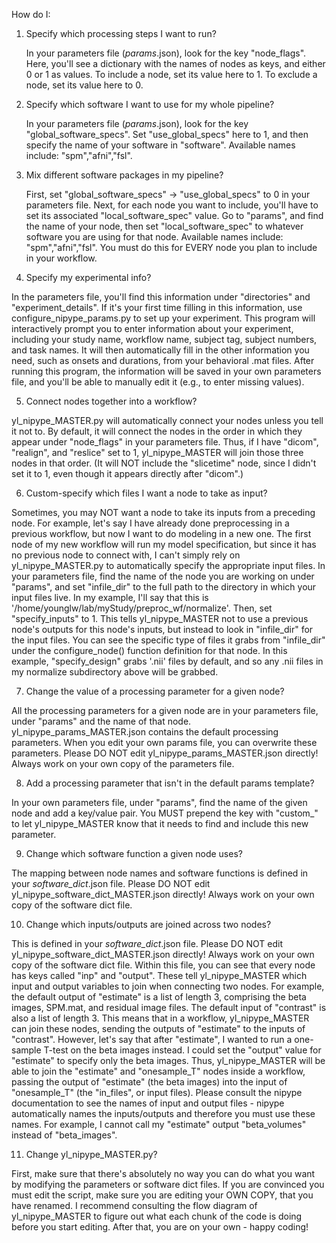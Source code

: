 How do I:

1. Specify which processing steps I want to run?

   In your parameters file (*_params_*.json), look for the key "node_flags".
   Here, you'll see a dictionary with the names of nodes as keys, and either 0 or 1 as values.
   To include a node, set its value here to 1.
   To exclude a node, set its value here to 0.
   
2. Specify which software I want to use for my whole pipeline?

   In your parameters file (*_params_*.json), look for the key "global_software_specs".
   Set "use_global_specs" here to 1, and then specify the name of your software in "software".
   Available names include: "spm","afni","fsl".

3. Mix different software packages in my pipeline?

   First, set "global_software_specs" -> "use_global_specs" to 0 in your parameters file.
   Next, for each node you want to include, you'll have to set its associated "local_software_spec" value.
   Go to "params", and find the name of your node, then set "local_software_spec" to whatever software you are using for that node.
   Available names include: "spm","afni","fsl".
   You must do this for EVERY node you plan to include in your workflow.
	
4. Specify my experimental info?

 In the parameters file, you'll find this information under "directories" and "experiment_details".
 If it's your first time filling in this information, use configure_nipype_params.py to set up your experiment.
 This program will interactively prompt you to enter information about your experiment, including your study name, workflow name, subject tag, subject numbers, and task names.
 It will then automatically fill in the other information you need, such as onsets and durations, from your behavioral .mat files.
 After running this program, the information will be saved in your own parameters file, and you'll be able to manually edit it (e.g., to enter missing values).

5. Connect nodes together into a workflow?

 yl_nipype_MASTER.py will automatically connect your nodes unless you tell it not to.
 By default, it will connect the nodes in the order in which they appear under "node_flags" in your parameters file.
 Thus, if I have "dicom", "realign", and "reslice" set to 1, yl_nipype_MASTER will join those three nodes in that order.
 (It will NOT include the "slicetime" node, since I didn't set it to 1, even though it appears directly after "dicom".)

6. Custom-specify which files I want a node to take as input?

 Sometimes, you may NOT want a node to take its inputs from a preceding node. 
 For example, let's say I have already done preprocessing in a previous workflow, but now I want to do modeling in a new one.
 The first node of my new workflow will run my model specification, but since it has no previous node to connect with,
 I can't simply rely on yl_nipype_MASTER.py to automatically specify the appropriate input files.
 In your parameters file, find the name of the node you are working on under "params", and set "infile_dir" to the full path to the directory in which your input files live. In my example, I'll say that this is '/home/younglw/lab/myStudy/preproc_wf/normalize'.
 Then, set "specify_inputs" to 1. 
 This tells yl_nipype_MASTER not to use a previous node's outputs for this node's inputs, but instead to look in "infile_dir" for the input files.
 You can see the specific type of files it grabs from "infile_dir" under the configure_node() function definition for that node.
 In this example, "specify_design" grabs '.nii' files by default, and so any .nii files in my normalize subdirectory above will be grabbed.

7. Change the value of a processing parameter for a given node?

 All the processing parameters for a given node are in your parameters file, under "params" and the name of that node.
 yl_nipype_params_MASTER.json contains the default processing parameters. 
 When you edit your own params file, you can overwrite these parameters.
 Please DO NOT edit yl_nipype_params_MASTER.json directly! Always work on your own copy of the parameters file.

8. Add a processing parameter that isn't in the default params template?

 In your own parameters file, under "params", find the name of the given node and add a key/value pair.
 You MUST prepend the key with "custom_" to let yl_nipype_MASTER know that it needs to find and include this new parameter. 
	
9. Change which software function a given node uses?

 The mapping between node names and software functions is defined in your *_software_dict_*.json file.
 Please DO NOT edit yl_nipype_software_dict_MASTER.json directly! Always work on your own copy of the software dict file.
	
10. Change which inputs/outputs are joined across two nodes?

 This is defined in your *_software_dict_*.json file.
 Please DO NOT edit yl_nipype_software_dict_MASTER.json directly! Always work on your own copy of the software dict file.
 Within this file, you can see that every node has keys called "inp" and "output".
 These tell yl_nipype_MASTER which input and output variables to join when connecting two nodes.
 For example, the default output of "estimate" is a list of length 3, comprising the beta images, SPM.mat, and residual image files.
 The default input of "contrast" is also a list of length 3.
 This means that in a workflow, yl_nipype_MASTER can join these nodes, sending the outputs of "estimate" to the inputs of "contrast".
 However, let's say that after "estimate", I wanted to run a one-sample T-test on the beta images instead.
 I could set the "output" value for "estimate" to specify only the beta images.
 Thus, yl_nipype_MASTER will be able to join the "estimate" and "onesample_T" nodes inside a workflow, passing the output of "estimate" (the beta images) into the input of "onesample_T" (the "in_files", or input files).
 Please consult the nipype documentation to see the names of input and output files - nipype automatically names the inputs/outputs and therefore you must use these names. For example, I cannot call my "estimate" output "beta_volumes" instead of "beta_images".
	
11. Change yl_nipype_MASTER.py?

 First, make sure that there's absolutely no way you can do what you want by modifying the parameters or software dict files.
 If you are convinced you must edit the script, make sure you are editing your OWN COPY, that you have renamed.
 I recommend consulting the flow diagram of yl_nipype_MASTER to figure out what each chunk of the code is doing before you start editing.
 After that, you are on your own - happy coding!
